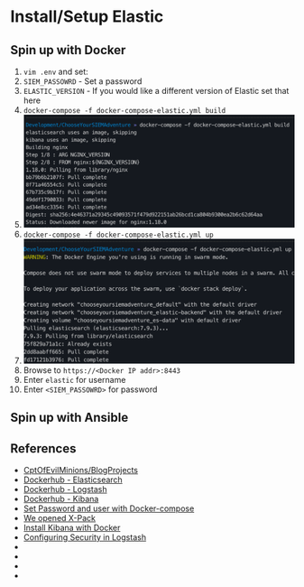 # Install/Setup Elastic

## Spin up with Docker
1. `vim .env` and set:
  1. `SIEM_PASSOWRD` - Set a password 
  1. `ELASTIC_VERSION` - If you would like a different version of Elastic set that here
1. `docker-compose -f docker-compose-elastic.yml build`
  1. ![Elastic Docker build](../.img/elastic_docker_build.png)
1. `docker-compose -f docker-compose-elastic.yml up`
  1. ![Elastic Docker up](../.img/elastic_docker_up.png)
1. Browse to `https://<Docker IP addr>:8443`
  1. Enter `elastic` for username
  1. Enter `<SIEM_PASSOWRD>` for password

## Spin up with Ansible

## References
* [CptOfEvilMinions/BlogProjects](https://github.com/CptOfEvilMinions/BlogProjects/tree/master/ElasticStackv7)
* [Dockerhub - Elasticsearch](https://hub.docker.com/_/elasticsearch)
* [Dockerhub - Logstash](https://hub.docker.com/_/logstash)
* [Dockerhub - Kibana](https://hub.docker.com/_/kibana)
* [Set Password and user with Docker-compose](https://discuss.elastic.co/t/set-password-and-user-with-docker-compose/225075/2)
* [We opened X-Pack](https://www.elastic.co/what-is/open-x-pack)
* [Install Kibana with Docker](https://www.elastic.co/guide/en/kibana/current/docker.html)
* [Configuring Security in Logstash](https://www.elastic.co/guide/en/logstash/current/ls-security.html)
* []()
* []()
* []()
* []()
